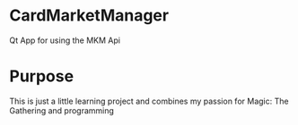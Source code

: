 # CardMarketManager
Qt App for using the MKM Api

# Purpose
This is just a little learning project and combines my passion for Magic: The Gathering and programming

